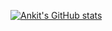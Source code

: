[![Ankit's GitHub stats](https://github-readme-stats.vercel.app/api?username=anks-95&show=reviews,discussions_started,discussions_answered,prs_merged,prs_merged_percentage&show_icons=true&show_icons=true&theme=radical)](https://github.com/anuraghazra/github-readme-stats)
